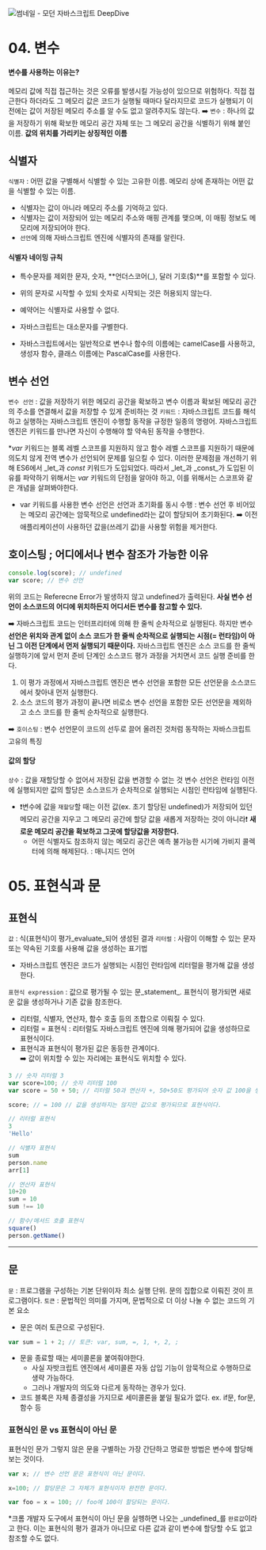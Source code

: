 ![썸네일 - 모던 자바스크립트 DeepDive](https://images.velog.io/images/kados22/post/70ec7d13-3fc0-411c-8741-33c19c5d70a0/image.png)

# 04. 변수

#### 변수를 사용하는 이유는?
메모리 값에 직접 접근하는 것은 오류를 발생시킬 가능성이 있으므로 위험하다.
직접 접근한다 하더라도 그 메모리 값은 코드가 실행될 때마다 달라지므로 코드가 실행되기 이전에는 값이 저장된 메모리 주소를 알 수도 없고 알려주지도 않는다.
➡️ `변수` : 하나의 값을 저장하기 위해 확보한 메모리 공간 자체 또는 그 메모리 공간을 식별하기 위해 붙인 이름. **값의 위치를 가리키는 상징적인 이름**

## 식별자
`식별자` : 어떤 값을 구별해서 식별할 수 있는 고유한 이름. 메모리 상에 존재하는 어떤 값을 식별할 수 있는 이름.

- 식별자는 값이 아니라 메모리 주소를 기억하고 있다.
- 식별자는 값이 저장되어 있는 메모리 주소와 매핑 관계를 맺으며, 이 매핑 정보도 메모리에 저장되어야 한다.
- `선언`에 의해 자바스크립트 엔진에 식별자의 존재를 알린다.

#### 식별자 네이밍 규칙
- 특수문자를 제외한 문자, 숫자, **언더스코어(_), 달러 기호($)**를 포함할 수 있다.
- 위의 문자로 시작할 수 있되 숫자로 시작되는 것은 허용되지 않는다.
- 예약어는 식별자로 사용할 수 없다.


- 자바스크립트는 대소문자를 구별한다.
- 자바스크립트에서는 일반적으로 변수나 함수의 이름에는 camelCase를 사용하고, 생성자 함수, 클래스 이름에는 PascalCase를 사용한다.


## 변수 선언

`변수 선언` : 값을 저장하기 위한 메모리 공간을 확보하고 변수 이름과 확보된 메모리 공간의 주소를 연결해서 값을 저장할 수 있게 준비하는 것
`키워드` : 자바스크립트 코드를 해석하고 실행하는 자바스크립트 엔진이 수행할 동작을 규정한 일종의 명령어. 자바스크립트 엔진은 키워드를 만나면 자신이 수행해야 할 약속된 동작을 수행한다.

*_var_ 키워드는 블록 레벨 스코프를 지원하지 않고 함수 레벨 스코프를 지원하기 때문에 의도치 않게 전역 변수가 선언되어 문제를 일으킬 수 있다. 이러한 문제점을 개선하기 위해 ES6에서 _let_과 _const_ 키워드가 도입되었다. 따라서 _let_과 _const_가 도입된 이유를 파악하기 위해서는 _var_ 키워드의 단점을 알아야 하고, 이를 위해서는 스코프와 같은 개념을 살펴봐야한다.


- var 키워드를 사용한 변수 선언은 선언과 초기화를 동시 수행 : 변수 선언 후 비어있는 메모리 공간에는 암묵적으로 undefined라는 값이 할당되어 초기화된다.
➡️ 이전 애플리케이션이 사용하던 값을(쓰레기 값)을 사용할 위험을 제거한다.

## 호이스팅 ; 어디에서나 변수 참조가 가능한 이유

```Javascript
console.log(score); // undefined
var score; // 변수 선언
```
위의 코드는 Referecne Error가 발생하지 않고 undefined가 출력된다.
**사실 변수 선언이 소스코드의 어디에 위치하든지 어디서든 변수를 참고할 수 있다.**

➡️ 자바스크립트 코드는 인터프리터에 의해 한 줄씩 순차적으로 실행된다. 하지만 변수 **선언은 위치와 관계 없이 소스 코드가 한 줄씩 순차적으로 실행되는 시점(= 런타임)이 아닌 그 이전 단계에서 먼저 실행되기 때문이다.**
자바스크립트 엔진은 소스 코드를 한 줄씩 실행하기에 앞서 먼저 준비 단계인 소스코드 평가 과정을 거치면서 코드 실행 준비를 한다. 

1. 이 평가 과정에서 자바스크립트 엔진은 변수 선언을 포함한 모든 선언문을 소스코드에서 찾아내 먼저 실행한다. 
2. 소스 코드의 평가 과정이 끝나면 비로소 변수 선언을 포함한 모든 선언문을 제외하고 소스 코드를 한 줄씩 순차적으로 실행한다.

➡️ `호이스팅` : 변수 선언문이 코드의 선두로 끌어 올려진 것처럼 동작하는 자바스크립트 고유의 특징

#### 값의 할당
`상수` : 값을 재할당할 수 없어서 저장된 값을 변경할 수 없는 것
변수 선언은 런타임 이전에 실행되지만 값의 할당은 소스코드가 순차적으로 실행되는 시점인 런타임에 실행된다.

- ❗️변수에 값을 `재할당`할 때는 이전 값(ex. 초기 할당된 undefined)가 저장되어 있던 메모리 공간을 지우고 그 메모리 공간에 할당 값을 새롭게 저장하는 것이 아니라❗️ **새로운 메모리 공간을 확보하고 그곳에 할당값을 저장한다.**
  - 어떤 식별자도 참조하지 않는 메모리 공간은 예측 불가능한 시기에 가비지 콜렉터에 의해 해제된다. : 매니지드 언어
  
  
# 05. 표현식과 문
## 표현식
`값` : 식(표현식)이 평가_evaluate_되어 생성된 결과
`리터럴` : 사람이 이해할 수 있는 문자 또는 약속된 기호를 사용해 값을 생성하는 표기법

- 자바스크립트 엔진은 코드가 실행되는 시점인 런타임에 리터럴을 평가해 값을 생성한다.

`표현식 expression` : 값으로 평가될 수 있는 문_statement_. 표현식이 평가되면 새로운 값을 생성하거나 기존 값을 참조한다.

- 리터럴, 식별자, 연산자, 함수 호출 등의 조합으로 이뤄질 수 있다.
- 리터럴 = 표현식 : 리터럴도 자바스크립트 엔진에 의해 평가되어 값을 생성하므로 표현식이다.
- 표현식과 표현식이 평가된 값은 동등한 관계이다. <br/>➡️ 값이 위치할 수 있는 자리에는 표현식도 위치할 수 있다.  
  
```JavaScript
3 // 숫자 리터럴 3
var score=100; // 숫자 리터럴 100
var score = 50 + 50; // 리터럴 50과 연산자 +, 50+50도 평가되어 숫자 값 100을 생성하므로 표현식이다.

score; // = 100 // 값을 생성하지는 않지만 값으로 평가되므로 표현식이다.
```
```JavaScript
// 리터럴 표현식
3
'Hello'

// 식별자 표현식
sum
person.name
arr[1]

// 연산자 표현식
10+20
sum = 10
sum !== 10

// 함수/메서드 호출 표현식
square()
person.getName()
```
---
## 문
`문` : 프로그램을 구성하는 기본 단위이자 최소 실행 단위. 문의 집합으로 이뤄진 것이 프로그램이다.
`토큰` : 문법적인 의미를 가지며, 문법적으로 더 이상 나눌 수 없는 코드의 기본 요소
- 문은 여러 토큰으로 구성된다.

```JavaScript
var sum = 1 + 2; // 토큰: var, sum, =, 1, +, 2, ;
```

- 문을 종료할 때는 세미콜론을 붙여줘야한다.
  - 사실 자밧크립트 엔진에서 세미콜론 자동 삽입 기능이 암묵적으로 수행하므로 생략 가능하다.
  - 그러나 개발자의 의도와 다르게 동작하는 경우가 있다.
- 코드 블록은 자체 종결성을 가지므로 세미콜론을 붙일 필요가 없다. ex. if문, for문, 함수 등

### 표현식인 문 vs 표현식이 아닌 문
표현식인 문가 그렇지 않은 문을 구별하는 가장 간단하고 명료한 방법은 변수에 할당해 보는 것이다.
```JavaScript
var x; // 변수 선언 문은 표현식이 아닌 문이다.

x=100; // 할당문은 그 자체가 표현식이자 완전한 문이다.

var foo = x = 100; // foo에 100이 할당되는 문이다.
```

*크롬 개발자 도구에서 표현식이 아닌 문을 실헹하면 나오는 _undefined_를 `완료값`이라고 한다. 이는 표현식의 평가 결과가 아니므로 다른 값과 같이 변수에 할당할 수도 없고 참조할 수도 없다.
